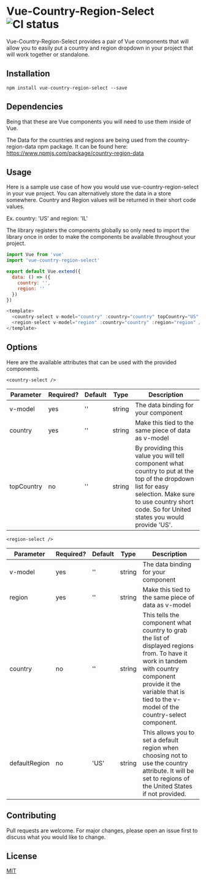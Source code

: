 # Vue-Country-Region-Select ![CI status](https://img.shields.io/badge/build-passing-brightgreen.svg)

Vue-Country-Region-Select provides a pair of Vue components that will allow you to easily put a country and region dropdown in your project that will work together or standalone.

## Installation
`npm install vue-country-region-select --save`

## Dependencies 
Being that these are Vue components you will need to use them inside of Vue.

The Data for the countries and regions are being used from the country-region-data npm package.
It can be found here: https://www.npmjs.com/package/country-region-data

## Usage
Here is a sample use case of how you would use vue-country-region-select in your vue project. You can alternatively store the data in a store somewhere. Country and Region values will be returned in their short code values. 

Ex. country: 'US' and region: 'IL'

The library registers the components globally so only need to import the library once in order to make the components be available throughout your project.
```javascript
import Vue from 'vue'
import 'vue-country-region-select'

export default Vue.extend({
  data: () => ({
    country: '',
    region: ''
  })
})

<template>
  <country-select v-model="country" :country="country" topCountry="US" />
  <region-select v-model="region" :country="country" :region="region" />
</template>
```

## Options
Here are the available attributes that can be used with the provided components.

```<country-select />```

Parameter | Required? | Default | Type | Description
--------- | --------- | ------- | -------- | ----------
v-model | yes | ''| string | The data binding for your component
country | yes | '' | string | Make this tied to the same piece of data as v-model
topCountry | no | '' | string | By providing this value you will tell component what country to put at the top of the dropdown list for easy selection. Make sure to use country short code. So for United states you would provide 'US'.

```<region-select /> ```

Parameter | Required? | Default | Type | Description
--------- | --------- | ------- | -------- | ----------
v-model | yes | ''| string | The data binding for your component
region | yes | '' | string | Make this tied to the same piece of data as v-model
country | no | '' | string | This tells the component what country to grab the list of displayed regions from. To have it work in tandem with country component provide it the variable that is tied to the v-model of the country-select component.
defaultRegion | no | 'US' | string | This allows you to set a default region when choosing not to use the country attribute. It will be set to regions of the United States if not provided.

## Contributing
Pull requests are welcome. For major changes, please open an issue first to discuss what you would like to change.

## License
[MIT](https://choosealicense.com/licenses/mit/)